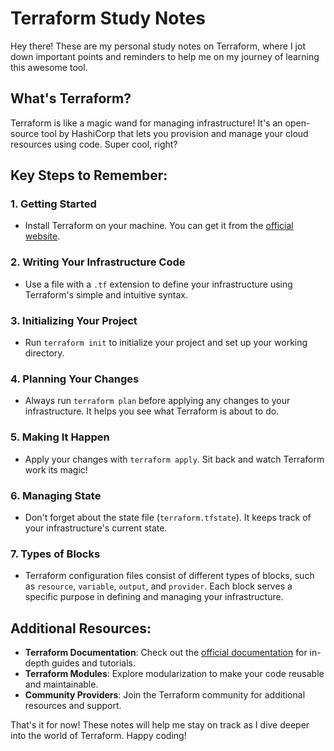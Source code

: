 # Terraform Study Notes

Hey there! These are my personal study notes on Terraform, where I jot down important points and reminders to help me on my journey of learning this awesome tool.

## What's Terraform?

Terraform is like a magic wand for managing infrastructure! It's an open-source tool by HashiCorp that lets you provision and manage your cloud resources using code. Super cool, right?

## Key Steps to Remember:

### 1. Getting Started
- Install Terraform on your machine. You can get it from the [official website](https://www.terraform.io/downloads.html).

### 2. Writing Your Infrastructure Code
- Use a file with a `.tf` extension to define your infrastructure using Terraform's simple and intuitive syntax.

### 3. Initializing Your Project
- Run `terraform init` to initialize your project and set up your working directory.

### 4. Planning Your Changes
- Always run `terraform plan` before applying any changes to your infrastructure. It helps you see what Terraform is about to do.

### 5. Making It Happen
- Apply your changes with `terraform apply`. Sit back and watch Terraform work its magic!

### 6. Managing State
- Don't forget about the state file (`terraform.tfstate`). It keeps track of your infrastructure's current state.

### 7. Types of Blocks
- Terraform configuration files consist of different types of blocks, such as `resource`, `variable`, `output`, and `provider`. Each block serves a specific purpose in defining and managing your infrastructure.

## Additional Resources:
- **Terraform Documentation**: Check out the [official documentation](https://www.terraform.io/docs/index.html) for in-depth guides and tutorials.
- **Terraform Modules**: Explore modularization to make your code reusable and maintainable.
- **Community Providers**: Join the Terraform community for additional resources and support.

That's it for now! These notes will help me stay on track as I dive deeper into the world of Terraform. Happy coding!
